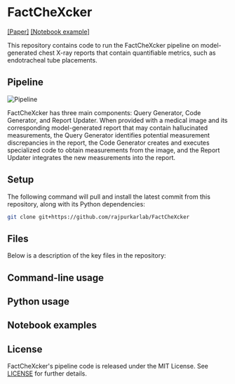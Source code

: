 # FactCheXcker

[[Paper]](https://arxiv.org/abs/2411.18672)
[[Notebook example]]()

This repository contains code to run the FactCheXcker pipeline on model-generated chest X-ray reports that contain quantifiable metrics, such as endotracheal tube placements.

## Pipeline

![Pipeline]()

FactCheXcker has three main components: Query Generator, Code Generator, and Report Updater. When provided with a medical image and its corresponding model-generated report that may contain hallucinated measurements, the Query Generator identifies potential measurement discrepancies in the report, the Code Generator creates and executes specialized code to obtain measurements from the image, and the Report Updater integrates the new measurements into the report.

## Setup

The following command will pull and install the latest commit from this repository, along with its Python dependencies:

```bash
git clone git+https://github.com/rajpurkarlab/FactCheXcker
```

## Files

Below is a description of the key files in the repository:

## Command-line usage

## Python usage

## Notebook examples

## License

FactCheXcker's pipeline code is released under the MIT License. See [LICENSE]() for further details.
